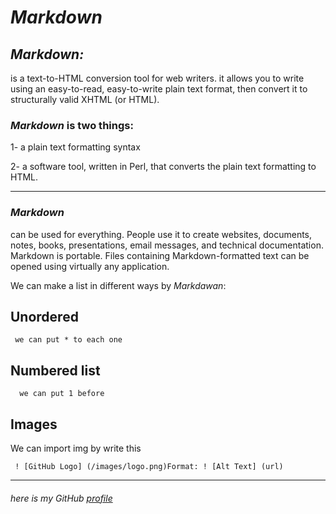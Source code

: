 # **_Markdown_** #
## *Markdown:* ##

 is a text-to-HTML conversion tool for web writers. it allows you to write using an easy-to-read, easy-to-write plain text format, then convert it to structurally valid XHTML (or HTML).


 ### **_Markdown_** is two things:

   1- a plain text formatting syntax

   2- a software tool, written in Perl, that converts the plain text formatting to HTML.

   ---------

   ### _Markdown_ ### 
   can be used for everything. People use it to create websites, documents, notes, books, presentations, email messages, and technical documentation. Markdown is portable. Files containing Markdown-formatted text can be opened using virtually any application.
   

    

 We can make a list in different ways by _Markdawan_:

  ## Unordered ##

     we can put * to each one 
    

  ## Numbered list ##

      we can put 1 before 

## Images ##
We can import img by  write this 

     ! [GitHub Logo] (/images/logo.png)Format: ! [Alt Text] (url)





-------


###### here is my GitHub [profile](https://github.com/ayahabuhammad/) ######